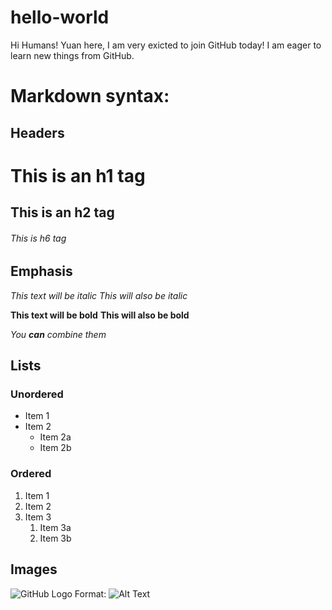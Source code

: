 # hello-world

Hi Humans!
Yuan here, I am very exicted to join GitHub today! I am eager to learn new things from GitHub. 

# Markdown syntax:
## Headers
# This is an h1 tag
## This is an h2 tag
###### This is h6 tag

 ## Emphasis
 *This text will be italic*
_This will also be italic_

**This text will be bold**
__This will also be bold__

_You **can** combine them_

## Lists
### Unordered
 * Item 1
* Item 2
  * Item 2a
  * Item 2b
 
### Ordered
1. Item 1
1. Item 2
1. Item 3
   1. Item 3a
   1. Item 3b

 ## Images
 ![GitHub Logo](/images/logo.png)
Format: ![Alt Text](url)
 
 
 
 
 
